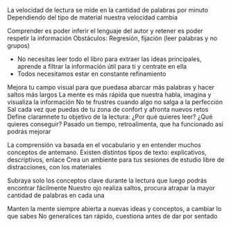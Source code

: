 La velocidad de lectura se mide en la cantidad de palabras por minuto
Dependiendo del tipo de material nuestra velocidad cambia

Comprender es poder inferir el lenguaje del autor y retener es poder respetir la información
Obstáculos: Regresión, fijación (leer palabras y no grupos) 
- No necesitas leer todo el libro para extraer las ideas principales, aprende a filtrar la información útil para ti y centrate en ella
- Todos necesitamos estar en constante refinamiento

Mejora tu campo visual para que puedasa abarcar más palabras y hacer saltos más largos
La mente es más rápida que nuestra habla, imagina y visualiza la información
No te frustres cuando algo no salga a la perfección
Sal cada vez que puedas de tu zona de confort y afronta nuevos retos
Define claramnete tu objetivo de la lectura: ¿Por qué quieres leer? ¿Qué quieres conseguir?
Pasado un tiempo, retroalimenta, que ha funcionado así podrás mejorar

La comprensión va basada en el vocabulario y en entender muchos conceptos de antemano.
Existen distintos tipos de texto: explicativos, descriptivos, enlace
Crea un ambiente para tus sesiones de estudio libre de distracciones, con los materiales

Subraya solo los conceptos clave durante la lectura que luego podrás encontrar fácilmente
Nuestro ojo realiza saltos, procura atrapar la mayor cantidad de palabras en cada una

Manten la mente siempre abierta a nuevas ideas y conceptos, a cambiar lo que sabes
No generalices tan rápido, cuestiona antes de dar por sentado

